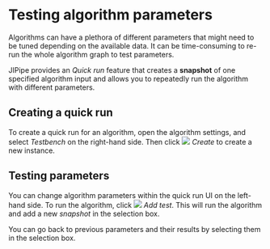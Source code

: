 # Testing algorithm parameters

Algorithms can have a plethora of different parameters that might need to be tuned depending
on the available data. It can be time-consuming to re-run the whole algorithm graph
to test parameters.

JIPipe provides an *Quick run* feature that creates a **snapshot** of one specified
algorithm input and allows you to repeatedly run the algorithm with different parameters.

## Creating a quick run

To create a quick run for an algorithm, open the algorithm settings, and select *Testbench* on
the right-hand side. Then click ![](resource://icons/actions/run-build.png) *Create* to create a new instance.

## Testing parameters

You can change algorithm parameters within the quick run UI on the left-hand side.
To run the algorithm, click ![](resource://icons/actions/run-build.png) *Add test*. This will run 
the algorithm and add a new *snapshot* in the selection box.

You can go back to previous parameters and their results by selecting them in
the selection box.